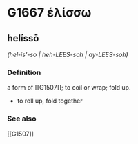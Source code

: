 # G1667 ἑλίσσω

## helíssō

_(hel-is'-so | heh-LEES-soh | ay-LEES-soh)_

### Definition

a form of [[G1507]]; to coil or wrap; fold up.

- to roll up, fold together

### See also

[[G1507]]

